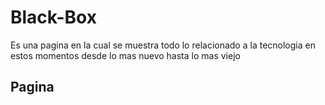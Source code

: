 # Black-Box
Es una pagina en la cual se muestra todo lo relacionado a la tecnologia  en estos momentos desde lo mas nuevo hasta lo mas viejo
## Pagina

